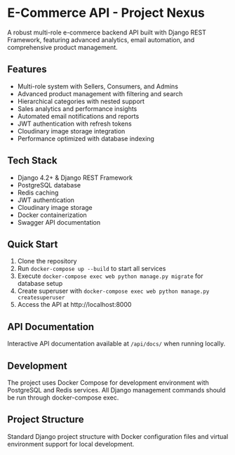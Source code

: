 # E-Commerce API - Project Nexus

A robust multi-role e-commerce backend API built with Django REST Framework, featuring advanced analytics, email automation, and comprehensive product management.

## Features

- Multi-role system with Sellers, Consumers, and Admins
- Advanced product management with filtering and search
- Hierarchical categories with nested support
- Sales analytics and performance insights
- Automated email notifications and reports
- JWT authentication with refresh tokens
- Cloudinary image storage integration
- Performance optimized with database indexing

## Tech Stack

- Django 4.2+ & Django REST Framework
- PostgreSQL database
- Redis caching
- JWT authentication
- Cloudinary image storage
- Docker containerization
- Swagger API documentation

## Quick Start

1. Clone the repository
2. Run `docker-compose up --build` to start all services
3. Execute `docker-compose exec web python manage.py migrate` for database setup
4. Create superuser with `docker-compose exec web python manage.py createsuperuser`
5. Access the API at http://localhost:8000

## API Documentation

Interactive API documentation available at `/api/docs/` when running locally.

## Development

The project uses Docker Compose for development environment with PostgreSQL and Redis services. All Django management commands should be run through docker-compose exec.

## Project Structure

Standard Django project structure with Docker configuration files and virtual environment support for local development.